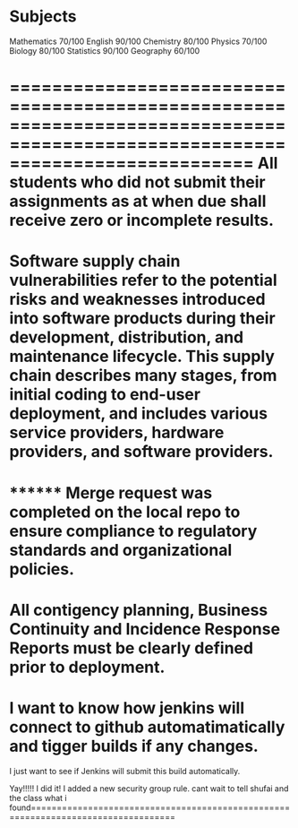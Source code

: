 Subjects 
==============================================================================================================================
Mathematics 70/100
English 90/100
Chemistry 80/100
Physics  70/100
Biology  80/100
Statistics 90/100
Geography  60/100

===============================================================================================================================
All students who did not submit their assignments
as at when due shall receive zero or incomplete results.
===============================================================================================================================
Software supply chain vulnerabilities refer to the potential risks 
and weaknesses introduced into software products during their development, 
distribution, and maintenance lifecycle. This supply chain describes many 
stages, from initial coding to end-user deployment, and includes various 
service providers, hardware providers, and software providers.
===============================================================================================================================


****** Merge request was completed on the local repo to ensure compliance to regulatory standards and organizational policies.
===============================================================================================================================
All contigency planning, Business Continuity and Incidence Response Reports must be clearly defined prior to deployment.
===============================================================================================================================


I want to know how jenkins will connect to github automatimatically and tigger builds if any changes.
===============================================================================================================================
I just want to see if Jenkins will submit this build automatically.


Yay!!!!! 
I did it!
I added a new security group rule.
 cant wait to tell shufai and the class what i found==================================================================================
